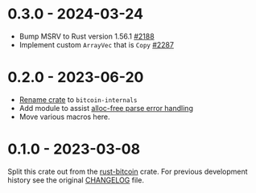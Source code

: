 # 0.3.0 - 2024-03-24

- Bump MSRV to Rust version 1.56.1 [#2188](https://github.com/rust-bitcoin/rust-bitcoin/pull/2188)
- Implement custom `ArrayVec` that is `Copy` [#2287](https://github.com/rust-bitcoin/rust-bitcoin/pull/2287)

# 0.2.0 - 2023-06-20

- [Rename crate](https://github.com/rust-bitcoin/rust-bitcoin/pull/1885) to `bitcoin-internals`
- Add module to assist [alloc-free parse error handling](https://github.com/rust-bitcoin/rust-bitcoin/pull/1297)
- Move various macros here.

# 0.1.0 - 2023-03-08

Split this crate out from the [rust-bitcoin](https://github.com/rust-bitcoin/rust-bitcoin) crate.
For previous development history see the original
[CHANGELOG](https://github.com/rust-bitcoin/rust-bitcoin/blob/master/bitcoin/CHANGELOG.md) file.
